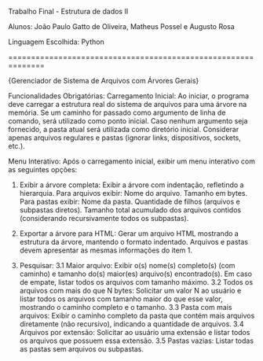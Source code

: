 Trabalho Final - Estrutura de dados II

Alunos: João Paulo Gatto de Oliveira, Matheus Possel e Augusto Rosa

Linguagem Escolhida: Python

==============================================================

{Gerenciador de Sistema de Arquivos com Árvores Gerais}

Funcionalidades Obrigatórias:
Carregamento Inicial:
Ao iniciar, o programa deve carregar a estrutura real do sistema de arquivos para uma árvore na memória.
Se um caminho for passado como argumento de linha de comando, será utilizado como ponto inicial. Caso nenhum argumento seja fornecido, a pasta atual será utilizada como diretório inicial.
Considerar apenas arquivos regulares e pastas (ignorar links, dispositivos, sockets, etc.).


Menu Interativo:
Após o carregamento inicial, exibir um menu interativo com as seguintes opções:
1. Exibir a árvore completa:
Exibir a árvore com indentação, refletindo a hierarquia.
Para arquivos exibir:
Nome do arquivo.
Tamanho em bytes.
Para pastas exibir:
Nome da pasta.
Quantidade de filhos (arquivos e subpastas diretos).
Tamanho total acumulado dos arquivos contidos (considerando recursivamente todos os subpastas).
2. Exportar a árvore para HTML:
Gerar um arquivo HTML mostrando a estrutura da árvore, mantendo o formato indentado.
Arquivos e pastas devem apresentar as mesmas informações do item 1.


3. Pesquisar:
3.1 Maior arquivo:
Exibir o(s) nome(s) completo(s) (com caminho) e tamanho do(s) maior(es) arquivo(s) encontrado(s). Em caso de empate, listar todos os arquivos com tamanho máximo.
3.2 Todos os arquivos com mais do que N bytes:
Solicitar um valor N ao usuário e listar todos os arquivos com tamanho maior do que esse valor, mostrando o caminho completo e o tamanho.
3.3 Pasta com mais arquivos:
Exibir o caminho completo da pasta que contém mais arquivos diretamente (não recursivo), indicando a quantidade de arquivos.
3.4 Arquivos por extensão:
Solicitar ao usuário uma extensão e listar todos os arquivos que possuem essa extensão.
3.5 Pastas vazias:
Listar todas as pastas sem arquivos ou subpastas.
